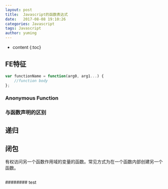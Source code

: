 ```yaml
---
layout: post
title:  Javascript的函数表达式
date:   2017-08-08 19:10:26
categories: Javascript
tags: Javascript
author: yuming
---
```


* content
{:toc}




## FE特征


```javascript
var functionName = function(arg0, arg1...) {
    //function body
};
```



### Anonymous Function



### 与函数声明的区别



## 递归




## 闭包


有权访问另一个函数作用域的变量的函数。常见方式为在一个函数内部创建另一个函数。
```javascript

```


######## test